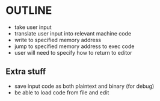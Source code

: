 # OUTLINE
- take user input
- translate user input into relevant machine code
- write to specified memory address
- jump to specified memory address to exec code
- user will need to specify how to return to editor

## Extra stuff
- save input code as both plaintext and binary (for debug)
- be able to load code from file and edit